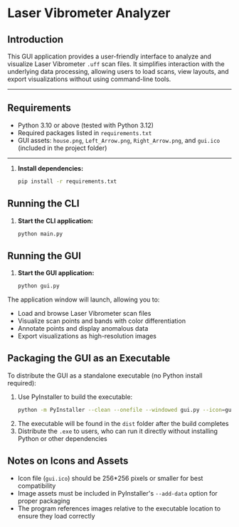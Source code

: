 # Laser Vibrometer Analyzer 

## Introduction
This GUI application provides a user-friendly interface to analyze and visualize Laser Vibrometer `.uff` scan files. It simplifies interaction with the underlying data processing, allowing users to load scans, view layouts, and export visualizations without using command-line tools.

---

## Requirements

- Python 3.10 or above (tested with Python 3.12)
- Required packages listed in `requirements.txt`
- GUI assets: `house.png`, `Left_Arrow.png`, `Right_Arrow.png`, and `gui.ico` (included in the project folder)

---

1. **Install dependencies:**

   ```bash
   pip install -r requirements.txt
   
## Running the CLI

1. **Start the CLI application:**

   ```bash
   python main.py

## Running the GUI

1. **Start the GUI application:**

   ```bash
   python gui.py

The application window will launch, allowing you to:

- Load and browse Laser Vibrometer scan files
- Visualize scan points and bands with color differentiation
- Annotate points and display anomalous data
- Export visualizations as high-resolution images

 ## Packaging the GUI as an Executable

To distribute the GUI as a standalone executable (no Python install required):

1. Use PyInstaller to build the executable:
   ``` bash
   python -m PyInstaller --clean --onefile --windowed gui.py --icon=gui.ico --add-data "house.png;." --add-data "Left_Arrow.png;." --add-data "Right_Arrow.png;." --name "Laser Vibrometer"
2. The executable will be found in the `dist` folder after the build completes
3. Distribute the `.exe` to users, who can run it directly without installing Python or other dependencies

## Notes on Icons and Assets
- Icon file (`gui.ico`) should be 256*256 pixels or smaller for best compatibility
- Image assets must be included in PyInstaller's `--add-data` option for proper packaging
- The program references images relative to the executable location to ensure they load correctly
